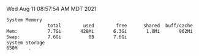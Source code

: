 Wed Aug 11 08:57:54 AM MDT 2021
```bash
System Memory
               total        used        free      shared  buff/cache   available
Mem:           7.7Gi       428Mi       6.3Gi       1.0Mi       962Mi       7.0Gi
Swap:          7.6Gi          0B       7.6Gi
System Storage
650M	.
```
```bash
